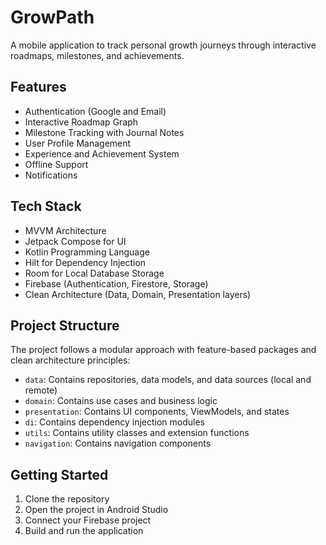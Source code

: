 # GrowPath

A mobile application to track personal growth journeys through interactive roadmaps, milestones, and achievements.

## Features

- Authentication (Google and Email)
- Interactive Roadmap Graph
- Milestone Tracking with Journal Notes
- User Profile Management
- Experience and Achievement System
- Offline Support
- Notifications

## Tech Stack

- MVVM Architecture
- Jetpack Compose for UI
- Kotlin Programming Language
- Hilt for Dependency Injection
- Room for Local Database Storage
- Firebase (Authentication, Firestore, Storage)
- Clean Architecture (Data, Domain, Presentation layers)

## Project Structure

The project follows a modular approach with feature-based packages and clean architecture principles:
- `data`: Contains repositories, data models, and data sources (local and remote)
- `domain`: Contains use cases and business logic
- `presentation`: Contains UI components, ViewModels, and states
- `di`: Contains dependency injection modules
- `utils`: Contains utility classes and extension functions
- `navigation`: Contains navigation components

## Getting Started

1. Clone the repository
2. Open the project in Android Studio
3. Connect your Firebase project
4. Build and run the application
